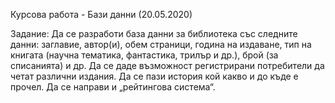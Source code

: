 Курсова работа - Бази данни (20.05.2020)

Задание:
Да се разработи база данни за библиотека със следните данни: заглавие,
автор(и), обем страници, година на издаване, тип на книгата (научна
тематика, фантастика, трилър и др.), брой (за списанията) и др. Да се даде
възможност регистрирани потребители да четат различни издания. Да се
пази история кой какво и до къде е прочел. Да се направи и „рейтингова
система“.
